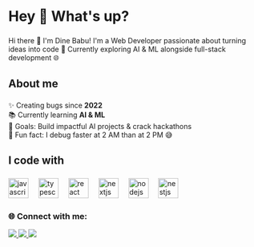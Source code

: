 <h1 align="left">Hey 👋 What's up?</h1>

###

<p align="left">Hi there 👋 I'm Dine Babu!  
I'm a Web Developer passionate about turning ideas into code 🚀  
Currently exploring AI & ML alongside full-stack development 🌐

</p>

###

<h2 align="left">About me</h2>

###

<p>
  ✨ Creating bugs since <b>2022</b><br>
  📚 Currently learning <b>AI & ML</b><br>
  🎯 Goals: Build impactful AI projects & crack hackathons<br>
  🎲 Fun fact: I debug faster at 2 AM than at 2 PM 😅
</p>


###

<h2 align="left">I code with</h2>

###

<div align="left">
  <img src="https://cdn.jsdelivr.net/gh/devicons/devicon/icons/javascript/javascript-original.svg" height="40" alt="javascript logo"  />
  <img width="12" />
  <img src="https://cdn.jsdelivr.net/gh/devicons/devicon/icons/typescript/typescript-original.svg" height="40" alt="typescript logo"  />
  <img width="12" />
  <img src="https://cdn.jsdelivr.net/gh/devicons/devicon/icons/react/react-original.svg" height="40" alt="react logo"  />
  <img width="12" />
  <img src="https://cdn.jsdelivr.net/gh/devicons/devicon/icons/nextjs/nextjs-original.svg" height="40" alt="nextjs logo"  />
  <img width="12" />
 
  <img src="https://cdn.jsdelivr.net/gh/devicons/devicon/icons/nodejs/nodejs-original.svg" height="40" alt="nodejs logo"  />
  <img width="12" />
  <img src="https://cdn.jsdelivr.net/gh/devicons/devicon/icons/nestjs/nestjs-original.svg" height="40" alt="nestjs logo"  />
  <img width="12" />
 
</div>

###
<h3>🌐 Connect with me:</h3>

<p align="left">
  <a href="https://www.linkedin.com/in/dinebabu/">
    <img src="https://img.shields.io/badge/LinkedIn-0077B5?style=for-the-badge&logo=linkedin&logoColor=white" />
  </a>
  <a href="mailto:dinebabu10@gmail.com">
    <img src="https://img.shields.io/badge/Email-D14836?style=for-the-badge&logo=gmail&logoColor=white" />
  </a>
  <a href="https://github.com/DineXCode">
    <img src="https://img.shields.io/badge/GitHub-100000?style=for-the-badge&logo=github&logoColor=white" />
  </a>
</p>
